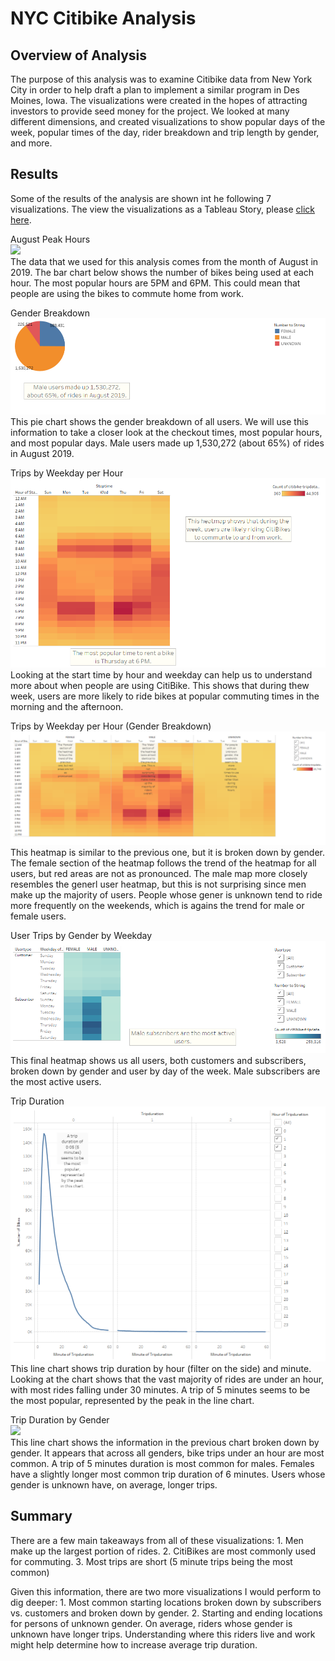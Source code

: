 # NYC Citibike Analysis

## Overview of Analysis
The purpose of this analysis was to examine Citibike data from New York City in order to help draft a plan to implement a similar program in Des Moines, Iowa. The visualizations were created in the hopes of attracting investors to provide seed money for the project. We looked at many different dimensions, and created visualizations to show popular days of the week, popular times of the day, rider breakdown and trip length by gender, and more.

## Results
Some of the results of the analysis are shown int he following 7 visualizations. The view the visualizations as a Tableau Story, please <a href="https://public.tableau.com/shared/QYYR2R9BH?:display_count=n&:origin=viz_share_link">click here</a>.

August Peak Hours
<br><img src="../Resources/August_Peak_Hours.png"></img></br>
The data that we used for this analysis comes from the month of August in 2019. The bar chart below shows the number of bikes being used at each hour. The most popular hours are 5PM and 6PM. This could mean that people are using the bikes to commute home from work.

Gender Breakdown
<br><img src="Gender_Pie.png"></img></br>
This pie chart shows the gender breakdown of all users. We will use this information to take a closer look at the checkout times, most popular hours, and most popular days. Male users made up 1,530,272 (about 65%) of rides in August 2019.

Trips by Weekday per Hour
<br><img src="Checkout_Times.png"></img></br>
Looking at the start time by hour and weekday can help us to understand more about when people are using CitiBike.  This shows that during thew week, users are more likely to ride bikes at popular commuting times in the morning and the afternoon.

Trips by Weekday per Hour (Gender Breakdown)
<br><img src="Gender_Checkout_Times.png"></img></br>
This heatmap is similar to the previous one, but it is broken down by gender. The female section of the heatmap follows the trend of the heatmap for all users, but red areas are not as pronounced. The male map more closely resembles the generl user heatmap, but this is not surprising since men make up the majority of users. People whose gener is unknown tend to ride more frequently on the weekends, which is agains the trend for male or female users.

User Trips by Gender by Weekday
<br><img src="Gender_Weekday_Users.png"></img></br>
This final heatmap shows us all users, both customers and subscribers, broken down by gender and user by day of the week. Male subscribers are the most active users.

Trip Duration
<br><img src="Trip_Duration.png"></img></br>
This line chart shows trip duration by hour (filter on the side) and minute. Looking at the chart shows that the vast majority of rides are under an hour, with most rides falling under 30 minutes. A trip of 5 minutes seems to be the most popular, represented by the peak in the line chart.

Trip Duration by Gender
<br><img src="Gender_Trip_Duration.png"></img></br>
This line chart shows the information in the previous chart broken down by gender. It appears that across all genders, bike trips under an hour are most common. A trip of 5 minutes duration is most common for males. Females have a slightly longer most common trip duration of 6 minutes. Users whose gender is unknown have, on average, longer trips.

## Summary
There are a few main takeaways from all of these visualizations:
    1. Men make up the largest portion of rides.
    2. CitiBikes are most commonly used for commuting.
    3. Most trips are short (5 minute trips being the most common)

Given this information, there are two more visualizations I would perform to dig deeper:
    1. Most common starting locations broken down by subscribers vs. customers and broken down by gender.
    2. Starting and ending locations for persons of unknown gender. On average, riders whose gender is unknown have longer trips. Understanding where this riders live and work might help determine how to increase average trip duration.